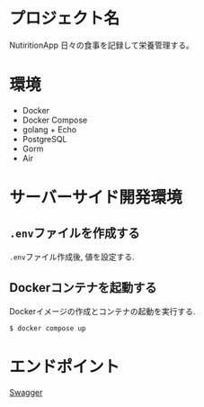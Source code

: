 # プロジェクト名
NutiritionApp
日々の食事を記録して栄養管理する。

# 環境
- Docker
- Docker Compose
- golang + Echo
- PostgreSQL
- Gorm
- Air

# サーバーサイド開発環境
## `.env`ファイルを作成する
`.env`ファイル作成後, 値を設定する.

## Dockerコンテナを起動する
Dockerイメージの作成とコンテナの起動を実行する.
```
$ docker compose up
```

# エンドポイント
[Swagger](https://github.com/ficilcom-intern/Yuki_Onodera/tree/feature/itn-202/NutritionApp/docs)
